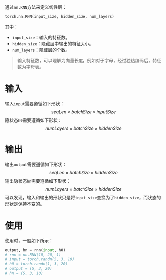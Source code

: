 通过`nn.RNN`方法来定义线性层：
```python
torch.nn.RNN(input_size, hidden_size, num_layers)
```
其中：
- `input_size`：输入的特征数。
- `hidden_size`：隐藏层中输出的特征大小。
- `num_layers`：隐藏层的个数。

> 输入特征数，可以理解为向量长度，例如对于字母，经过独热编码后，特征数为字母表。

# 输入

输入`input`需要遵循如下形状：
$$
seqLen \times batchSize \times inputSize
$$
隐状态`h0`需要遵循如下形状：
$$
numLayers \times batchSize \times hiddenSize
$$
# 输出
输出`output`需要遵循如下形状：
$$
seqLen \times batchSize \times hiddenSize
$$
输出隐状态`hn`需要遵循如下形状：
$$
numLayers \times batchSize \times hiddenSize
$$
可以发现，输入和输出的形状只是将`input_size`变换为了`hidden_size`，而状态的形状是保持不变的。

# 使用
使用时，一般如下所示：
```python
output, hn = rnn(input, h0)
# rnn = nn.RNN(10, 20, 1)
# input = torch.randn(5, 3, 10)
# h0 = torch.randn(1, 3, 20)
# output = (5, 3, 20)
# hn = (5, 3, 10)
```

